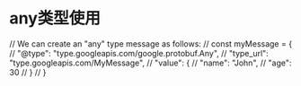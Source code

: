 # any类型使用
// We can create an "any" type message as follows:
// const myMessage = {
//   "@type": "type.googleapis.com/google.protobuf.Any",
//   "type_url": "type.googleapis.com/MyMessage",
//   "value": {
//     "name": "John",
//     "age": 30
//   }
// }